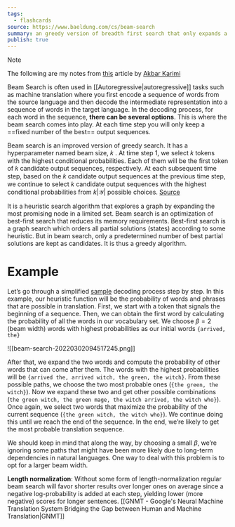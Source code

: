 ```yaml
---
tags:
  - flashcards
source: https://www.baeldung.com/cs/beam-search
summary: an greedy version of breadth first search that only expands a fixed number of paths
publish: true
---
```


> [!NOTE]
> The following are my notes from [this](https://www.baeldung.com/cs/beam-search) article by [Akbar Karimi](https://www.baeldung.com/cs/author/akbarkarimi "Posts by Akbar Karimi")

Beam Search is often used in [[Autoregressive|autoregressive]] tasks such as machine translation where you first encode a sequence of words from the source language and then decode the intermediate representation into a sequence of words in the target language. In the decoding process, for each word in the sequence, **there can be several options**. This is where the beam search comes into play. At each time step you will only keep a ==fixed number of the best== output sequences.
<!--SR:!2028-09-08,1852,350-->

Beam search is an improved version of greedy search. It has a hyperparameter named beam size,  𝑘 . At time step 1, we select  𝑘  tokens with the highest conditional probabilities. Each of them will be the first token of  𝑘  candidate output sequences, respectively. At each subsequent time step, based on the  𝑘  candidate output sequences at the previous time step, we continue to select  𝑘  candidate output sequences with the highest conditional probabilities from  $k|\mathcal{Y}|$ possible choices. [Source](https://d2l.ai/chapter_recurrent-modern/beam-search.html)

It is a heuristic search algorithm that explores a graph by expanding the most promising node in a limited set. Beam search is an optimization of best-first search that reduces its memory requirements. Best-first search is a graph search which orders all partial solutions (states) according to some heuristic. But in beam search, only a predetermined number of best partial solutions are kept as candidates. It is thus a greedy algorithm.

# Example
Let’s go through a simplified [sample](https://web.stanford.edu/~jurafsky/slp3/ed3book.pdf) decoding process step by step. In this example, our heuristic function will be the probability of words and phrases that are possible in translation. First, we start with a token that signals the beginning of a sequence. Then, we can obtain the first word by calculating the probability of all the words in our vocabulary set. We choose $\beta = 2$ (beam width) words with highest probabilities as our initial words `{arrived, the}`

![[beam-search-20220302094517245.png]]

After that, we expand the two words and compute the probability of other words that can come after them. The words with the highest probabilities will be `{arrived the, arrived witch, the green, the witch}`. From these possible paths, we choose the two most probable ones (`{the green, the witch}`). Now we expand these two and get other possible combinations (`the green witch, the green mage, the witch arrived, the witch who}`). Once again, we select two words that maximize the probability of the current sequence (`{the green witch, the witch who}`). We continue doing this until we reach the end of the sequence. In the end, we’re likely to get the most probable translation sequence.

We should keep in mind that along the way, by choosing a small $\beta$, we’re ignoring some paths that might have been more likely due to long-term dependencies in natural languages. One way to deal with this problem is to opt for a larger beam width.

**Length normalization**: Without some form of length-normalization regular beam search will favor shorter results over longer ones on average since a negative log-probability is added at each step, yielding lower (more negative) scores for longer sentences. [[GNMT - Google's Neural Machine Translation System Bridging the Gap between Human and Machine Translation|GNMT]]

